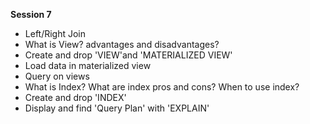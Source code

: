 **Session 7**

- Left/Right Join
- What is View? advantages and disadvantages?
- Create and drop 'VIEW'and 'MATERIALIZED VIEW'
- Load data in materialized view
- Query on views
- What is Index? What are index pros and cons? When to use index?
- Create and drop 'INDEX'
- Display and find 'Query Plan' with 'EXPLAIN'
